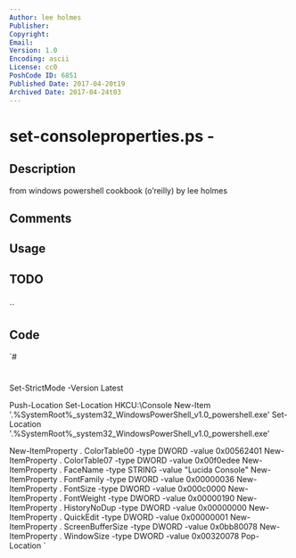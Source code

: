 ```yaml
---
Author: lee holmes
Publisher: 
Copyright: 
Email: 
Version: 1.0
Encoding: ascii
License: cc0
PoshCode ID: 6851
Published Date: 2017-04-20t19
Archived Date: 2017-04-24t03
---
```


# set-consoleproperties.ps - 

## Description

from windows powershell cookbook (o’reilly) by lee holmes

## Comments



## Usage



## TODO



## 

``

## Code

`#
 #
 
 Set-StrictMode -Version Latest
 
 Push-Location
 Set-Location HKCU:\Console
 New-Item '.\%SystemRoot%_system32_WindowsPowerShell_v1.0_powershell.exe'
 Set-Location '.\%SystemRoot%_system32_WindowsPowerShell_v1.0_powershell.exe'
 
 New-ItemProperty . ColorTable00 -type DWORD -value 0x00562401
 New-ItemProperty . ColorTable07 -type DWORD -value 0x00f0edee
 New-ItemProperty . FaceName -type STRING -value "Lucida Console"
 New-ItemProperty . FontFamily -type DWORD -value 0x00000036
 New-ItemProperty . FontSize -type DWORD -value 0x000c0000
 New-ItemProperty . FontWeight -type DWORD -value 0x00000190
 New-ItemProperty . HistoryNoDup -type DWORD -value 0x00000000
 New-ItemProperty . QuickEdit -type DWORD -value 0x00000001
 New-ItemProperty . ScreenBufferSize -type DWORD -value 0x0bb80078
 New-ItemProperty . WindowSize -type DWORD -value 0x00320078
 Pop-Location
`

